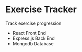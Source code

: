 # Exercise Tracker 
Track exercise progression 

- React Front End
- Express.js Back End
- Mongodb Database
